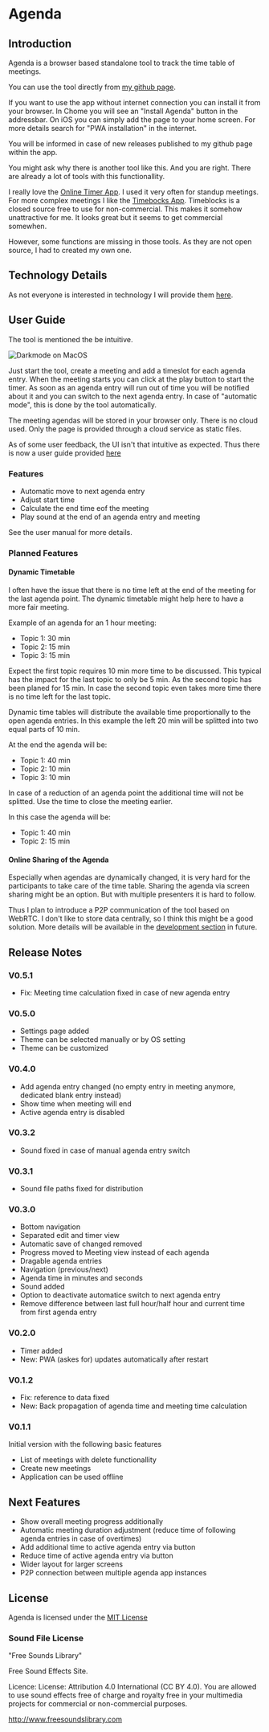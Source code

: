 # Agenda

## Introduction

Agenda is a browser based standalone tool to track the time table of meetings.

You can use the tool directly from [my github page](https://olibu.github.io/agenda).

If you want to use the app without internet connection you can install it from your browser. In Chome you will see an "Install Agenda" button in the addressbar. On iOS you can simply add the page to your home screen. For more details search for "PWA installation" in the internet. 

You will be informed in case of new releases published to my github page within the app.

You might ask why there is another tool like this. And you are right. There are already a lot of tools with this functionallity.

I really love the [Online Timer App](https://webuhr.de/timer/). I used it very often for standup meetings.
For more complex meetings I like the [Timebocks App](https://timeblocks.co/). Timeblocks is a closed source free to use for non-commercial. This makes it somehow unattractive for me. It looks great but it seems to get commercial somewhen.

However, some functions are missing in those tools. As they are not open source, I had to created my own one.

## Technology Details

As not everyone is interested in technology I will provide them [here](DEVELOPMENT.md).

## User Guide

The tool is mentioned the be intuitive.

![Darkmode on MacOS](doc/dark_macos.png)

Just start the tool, create a meeting and add a timeslot for each agenda entry. When the meeting starts you can click at the play button to start the timer. As soon as an agenda entry will run out of time you will be notified about it and you can switch to the next agenda entry. In case of "automatic mode", this is done by the tool automatically.

The meeting agendas will be stored in your browser only. There is no cloud used. Only the page is provided through a cloud service as static files.

As of some user feedback, the UI isn't that intuitive as expected.
Thus there is now a user guide provided [here](doc/UserGuide.md)

### Features

* Automatic move to next agenda entry
* Adjust start time
* Calculate the end time eof the meeting
* Play sound at the end of an agenda entry and meeting

See the user manual for more details.

### Planned Features

#### Dynamic Timetable

I often have the issue that there is no time left at the end of the meeting for the last agenda point.
The dynamic timetable might help here to have a more fair meeting. 

Example of an agenda for an 1 hour meeting:
* Topic 1: 30 min
* Topic 2: 15 min
* Topic 3: 15 min

Expect the first topic requires 10 min more time to be discussed. This typical has the impact for the last topic to only be 5 min. As the second topic has been planed for 15 min. In case the second topic even takes more time there is no time left for the last topic.

Dynamic time tables will distribute the available time proportionally to the open agenda entries. In this example the left 20 min will be splitted into two equal parts of 10 min.

At the end the agenda will be:
* Topic 1: 40 min
* Topic 2: 10 min
* Topic 3: 10 min

In case of a reduction of an agenda point the additional time will not be splitted. Use the time to close the meeting earlier.

In this case the agenda will be:
* Topic 1: 40 min
* Topic 2: 15 min

#### Online Sharing of the Agenda

Especially when agendas are dynamically changed, it is very hard for the participants to take care of the time table. Sharing the agenda via screen sharing might be an option. But with multiple presenters it is hard to follow.

Thus I plan to introduce a P2P communication of the tool based on WebRTC. I don't like to store data centrally, so I think this might be a good solution.
More details will be available in the [development section](DEVELOPMENT.md) in future. 

## Release Notes

### V0.5.1

* Fix: Meeting time calculation fixed in case of new agenda entry

### V0.5.0

* Settings page added
* Theme can be selected manually or by OS setting
* Theme can be customized

### V0.4.0

* Add agenda entry changed (no empty entry in meeting anymore, dedicated blank entry instead)
* Show time when meeting will end
* Active agenda entry is disabled

### V0.3.2

* Sound fixed in case of manual agenda entry switch

### V0.3.1

* Sound file paths fixed for distribution

### V0.3.0

* Bottom navigation
* Separated edit and timer view
* Automatic save of changed removed
* Progress moved to Meeting view instead of each agenda
* Dragable agenda entries
* Navigation (previous/next)
* Agenda time in minutes and seconds
* Sound added
* Option to deactivate automatice switch to next agenda entry
* Remove difference between last full hour/half hour and current time from first agenda entry

### V0.2.0

* Timer added
* New: PWA (askes for) updates automatically after restart

### V0.1.2

* Fix: reference to data fixed
* New: Back propagation of agenda time and meeting time calculation

### V0.1.1

Initial version with the following basic features
* List of meetings with delete functionallity
* Create new meetings
* Application can be used offline

## Next Features

* Show overall meeting progress additionally
* Automatic meeting duration adjustment (reduce time of following agenda entries in case of overtimes)
* Add additional time to active agenda entry via button
* Reduce time of active agenda entry via button
* Wider layout for larger screens
* P2P connection between multiple agenda app instances

## License

Agenda is licensed under the [MIT License](https://tldrlegal.com/l/mit)


### Sound File License

"Free Sounds Library"

Free Sound Effects Site.

Licence: License: Attribution 4.0 International (CC BY 4.0). You are allowed to use sound effects free of charge and royalty free in your multimedia projects for commercial or non-commercial purposes.

http://www.freesoundslibrary.com